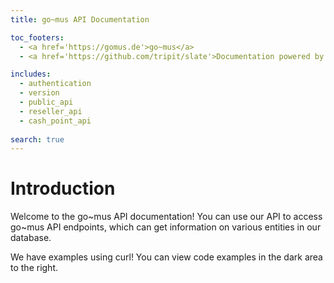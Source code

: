 ```yaml
---
title: go~mus API Documentation

toc_footers:
  - <a href='https://gomus.de'>go~mus</a>
  - <a href='https://github.com/tripit/slate'>Documentation powered by Slate</a>

includes:
  - authentication
  - version
  - public_api
  - reseller_api
  - cash_point_api
  
search: true
---
```



# Introduction

Welcome to the go~mus API documentation! You can use our API to access go~mus API endpoints, which can get 
information on various entities in our database.

We have examples using curl! You can view code examples in the dark area to the right.











